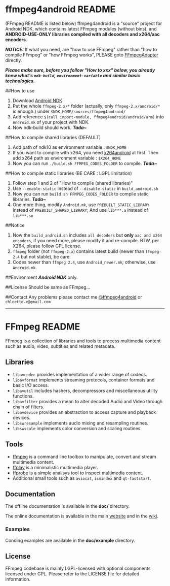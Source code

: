 ffmpeg4android README
=====================
(FFmpeg README is listed below)
ffmpeg4android is a "source" project for Android NDK, which contains latest FFmpeg modules (without bins), and **ANDROID-USE-ONLY libraries compiled with all decoders and x264/aac encoders**.

***NOTICE:*** If what you need, are "how to use FFmpeg" rather than "how to compile FFmpeg" or "how FFmpeg works", PLEASE goto [FFmpegAdapter](https://github.com/chloette/FFmpegAdapter) directly.

***Please make sure, before you follow "How to xxx" below, you already knew what's `ndk-build`, `environment-variable` and similar basic technologies.***

##How to use
1. Download [Android NDK](https://developer.android.com/tools/sdk/ndk/index.html)
2. Put the whole `ffmpeg-2.x/*` folder (actually, only `ffmpeg-2.x/android/*` is enough.) under `$NDK_HOME/sources/ffmpeg4android/`
3. Add reference `$(call import-module, ffmpeg4android/android/arm)` into `Android.mk` of your project with NDK.
4. Now ndk-build should work. ***Tada~***

##How to compile shared libraries (DEFAULT)
1. Add path of ndk10 as environment variable : `$NDK_HOME`
2. If you want to compile with x264, you need [x264android](http://chloette.github.io/x264android) at first. Then add x264 path as environment variable : `$X264_HOME`
3. Now you can run `./build.sh FFMPEG_CODES_FOLDER` to compile. ***Tada~***

##How to compile static libraries (BE CARE : LGPL limitation)
1. Follow step 1 and 2 of "How to compile (shared libraries)"
2. Use `--enable-static` instead of `--disable-static` in `build_android.sh`
3. Now you can run `build.sh FFMPEG_CODES_FOLDER` to compile static libraries. ***Tada~***
4. One more thing, modify `Android.mk`, use `PREBUILT_STATIC_LIBRARY` instead of `PREBUILT_SHARED_LIBRARY`; And use `lib***.a` instead of `lib***.so`

##Notice
1. Now the `build_android.sh` includes `all decoders` but **only** `aac and x264 encoders`, if you need more, please modify it and re-compile. BTW, per X264, please follow GPL license.
2. `ffmpeg` folder (not `ffmpeg-2.x`) contains latest build (newer than `ffmpeg-2.4` but not stable), be care.
3. Codes newer than `ffmpeg 2.4`, use `Android_newer.mk`; otherwise, use `Android.mk`.

##Environment
***Android NDK*** only.

##License
Should be same as FFmpeg...

##Contact
Any problems please contact me [@ffmpeg4android](https://github.com/chloette/ffmpeg4android) or `chloette.e@gmail.com`


---




FFmpeg README
=============

FFmpeg is a collection of libraries and tools to process multimedia content
such as audio, video, subtitles and related metadata.

## Libraries

* `libavcodec` provides implementation of a wider range of codecs.
* `libavformat` implements streaming protocols, container formats and basic I/O access.
* `libavutil` includes hashers, decompressors and miscellaneous utility functions.
* `libavfilter` provides a mean to alter decoded Audio and Video through chain of filters.
* `libavdevice` provides an abstraction to access capture and playback devices.
* `libswresample` implements audio mixing and resampling routines.
* `libswscale` implements color conversion and scaling routines.

## Tools

* [ffmpeg](http://ffmpeg.org/ffmpeg.html) is a command line toolbox to
  manipulate, convert and stream multimedia content.
* [ffplay](http://ffmpeg.org/ffplay.html) is a minimalistic multimedia player.
* [ffprobe](http://ffmpeg.org/ffprobe.html) is a simple analisys tool to inspect
  multimedia content.
* Additional small tools such as `aviocat`, `ismindex` and `qt-faststart`.

## Documentation

The offline documentation is available in the **doc/** directory.

The online documentation is available in the main [website](http://ffmpeg.org)
and in the [wiki](http://trac.ffmpeg.org).

### Examples

Conding examples are available in the **doc/example** directory.

## License

FFmpeg codebase is mainly LGPL-licensed with optional components licensed under
GPL. Please refer to the LICENSE file for detailed information.
